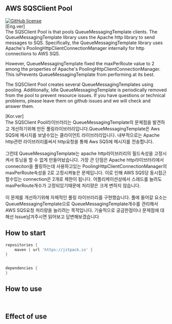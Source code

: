 ## AWS SQSClient Pool
[![GitHub license](https://img.shields.io/badge/License-Apache%202.0-green.svg)](https://github.com/chunhodong/property-breaker/blob/master/License)
<br>
[Eng.ver]
<br>
The SQSClient Pool is that pools QueueMessagingTemplate clients.
The QueueMessagingTemplate library uses the Apache http library to send messages to SQS.
Specifically, the QueueMessagingTemplate library uses Apache's PoolingHttpClientConnectionManager internally for http connections to AWS SQS.

However, QueueMessagingTemplate fixed the maxPerRoute value to 2 among the properties of Apache's PoolingHttpClientConnectionManager.
This isPrevents QueueMessagingTemplate from performing at its best.

The SQSClient Pool creates several QueueMessagingTemplates using pooling. Additionally, Idle QueueMessagingTemplate is periodically removed from the pool to prevent resource issues.
If you have questions or technical problems, please leave them on github issues and we will check and answer them.

[Kor.ver]
<br>
The SQSClient Pool라이브러리는 QueueMessagingTemplate의 문제점을 발견하고 개선하기위해 만든 풀링라이브러리입니다.QueueMessagingTemplate은 Aws SQS에 메시지를 보낼수있는 클라이언트 라이브러리입니다.
내부적으로는 Apache http관련 라이브러리를써서 http요청을 통해 Aws SQS에 메시지를 전송합니다.<br><br>
 그런데 QueueMessagingTemplate는 apache http라이브러리의 필드속성을 고정시켜서 튜닝을 할 수 없게 만들어놨습니다.
가장 큰 단점은 Apache http라이브러리에서 conneciton을 풀링하는데 사용하고있는 PoolingHttpClientConnectionManager의 maxPerRoute속성을 2로 고정시켜놓은 문제입니다.
이로 인해 AWS SQS당 동시접근할수있는 connection은 2개로 제한이 됩니다. 어플리케이션상에서 스레드를 늘려도 maxPerRoute개수가 고정되있기때문에 처리량은 크게 변하지 않습니다. 
<br><br>이 문제를 개선하기위해
자체적인 풀링 라이브러리를 구현했습니다. 풀에 들어갈 요소는 QueueMessagingTemplate으로 QueueMessagingTemplate개수를 관리해서 AWS SQS요청 처리량을 늘리려는 목적입니다. 기술적으로 궁금한점이나 문제점에 대해선
Issue남겨주시면 읽어보고 답변해보겠습니다




## How to start
```groovy
repositories {
    maven { url 'https://jitpack.io' }
}


dependencies {
}
```


## How to use
```yaml

```

```yaml


```

## Effect of use
